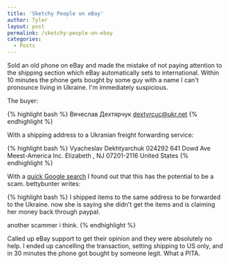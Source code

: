 ```yaml
---
title: 'Sketchy People on eBay'
author: Tyler
layout: post
permalink: /sketchy-people-on-ebay
categories:
  - Posts
---
```

Sold an old phone on eBay and made the mistake of not paying attention to the shipping section which eBay automatically sets to international. Within 10 minutes the phone gets bought by some guy with a name I can't pronounce living in Ukraine. I'm immediately suspicious.

The buyer:

{% highlight bash %}
Вячеслав Дехтярчук
dextyrcuc@ukr.net
{% endhighlight %}

With a shipping address to a Ukranian freight forwarding service:

{% highlight bash %}
Vyacheslav Dekhtyarchuk 024292
641 Dowd Ave
Meest-America Inc.
Elizabeth , NJ 07201-2116
United States
{% endhighlight %}

With a [quick Google search](https://community.ebay.com/t5/Shipping-Returns/Has-anyone-shipped-to-Meest-America-in-Elizabeth-NJ/td-p/21959948) I found out that this has the potential to be a scam. bettybunter writes:

{% highlight bash %}
I shipped items to the same address to be forwarded to the Ukraine.
now she is saying she didn't get the items and is claiming her money back through paypal.

another scammer i think.
{% endhighlight %}

Called up eBay support to get their opinion and they were absolutely no help. I ended up cancelling the transaction, setting shipping to US only, and in 30 minutes the phone got bought by someone legit. What a PITA.
